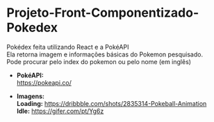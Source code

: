 # Projeto-Front-Componentizado-Pokedex
Pokédex feita utilizando React e a PokéAPI\
Ela retorna imagem e informações básicas do Pokemon pesquisado.\
Pode procurar pelo index do pokemon ou pelo nome (em inglês)


 - **PokéAPI:** \
 https://pokeapi.co/
 
 - **Imagens:**\
 **Loading:** https://dribbble.com/shots/2835314-Pokeball-Animation \
 **Idle:** https://gifer.com/pt/Yg6z
